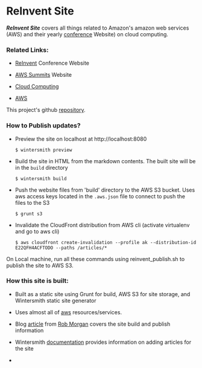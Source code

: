 
# ReInvent Site

_**ReInvent Site**_ covers all things related to Amazon's amazon web services (AWS) and their yearly [conference](https://reinvent.awsevents.com/) Website) on cloud computing. 

### Related Links:

- [ReInvent](https://reinvent.awsevents.com/)  Conference Website

- [AWS Summits](https://aws.amazon.com/summits/) Website

- [Cloud Computing](https://aws.amazon.com/what-is-cloud-computing/)

- [AWS](https://aws.amazon.com/)


This project's github [repository](https://github.com/akaak/reinvent-site).

### How to Publish updates?

- Preview the site on localhost at http://localhost:8080

  `$ wintersmith preview` 

- Build the site in HTML from the markdown contents. The built site will be in the `build` directory

  `$ wintersmith build` 

- Push the website files from 'build' directory to the AWS S3 bucket. Uses aws access keys located in the `.aws.json` file to connect to push the files to the S3

  `$ grunt s3` 

- Invalidate the CloudFront distribution from AWS cli (activate virtualenv and go to aws cli)

  `$ aws cloudfront create-invalidation --profile ak --distribution-id  E22QFH4ACFTODO --paths /articles/*`


On Local machine, run all these commands using reinvent_publish.sh to publish the site to AWS S3.

### How this site is built:

- Built as a static site using Grunt for build, AWS S3 for site storage, and Wintersmith static site generator

- Uses almost all of [aws](https://aws.amazon.com) resources/services.

- Blog [article](https://robmorgan.id.au/posts/publishing-simple-static-sites-with-npm-grunt-s3/) from [Rob Morgan](https://robmorgan.id.au/) covers the site build and publish information

- Wintersmith [documentation](https://github.com/jnordberg/wintersmith#quick-start) provides information on adding articles for the site

- 


